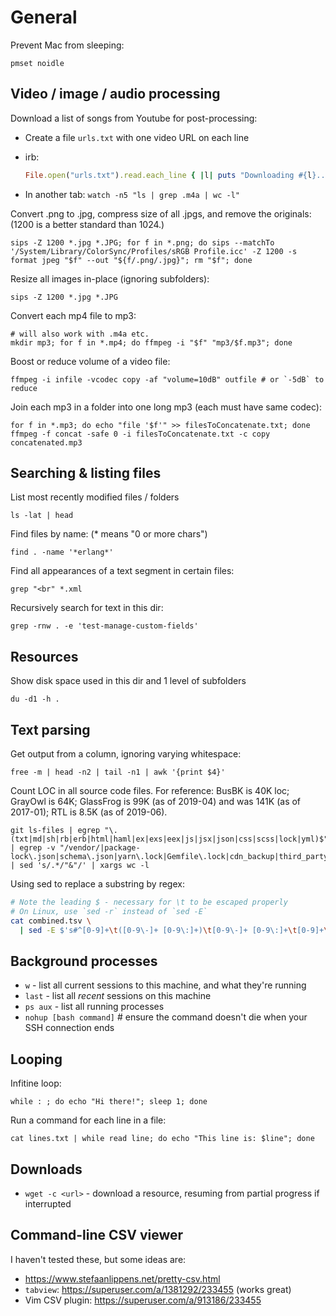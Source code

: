 # General

Prevent Mac from sleeping:

    pmset noidle


## Video / image / audio processing

Download a list of songs from Youtube for post-processing:

  - Create a file `urls.txt` with one video URL on each line

  - irb:
    ```rb
    File.open("urls.txt").read.each_line { |l| puts "Downloading #{l}..."; `youtube-dl -f140 #{l}`; sleep 10 }
    ```

  - In another tab: `watch -n5 "ls | grep .m4a | wc -l"`

Convert .png to .jpg, compress size of all .jpgs, and remove the originals:
(1200 is a better standard than 1024.)

    sips -Z 1200 *.jpg *.JPG; for f in *.png; do sips --matchTo '/System/Library/ColorSync/Profiles/sRGB Profile.icc' -Z 1200 -s format jpeg "$f" --out "${f/.png/.jpg}"; rm "$f"; done

Resize all images in-place (ignoring subfolders):

    sips -Z 1200 *.jpg *.JPG

Convert each mp4 file to mp3:

    # will also work with .m4a etc.
    mkdir mp3; for f in *.mp4; do ffmpeg -i "$f" "mp3/$f.mp3"; done

Boost or reduce volume of a video file:

    ffmpeg -i infile -vcodec copy -af "volume=10dB" outfile # or `-5dB` to reduce

Join each mp3 in a folder into one long mp3 (each must have same codec):

    for f in *.mp3; do echo "file '$f'" >> filesToConcatenate.txt; done
    ffmpeg -f concat -safe 0 -i filesToConcatenate.txt -c copy concatenated.mp3


## Searching & listing files

List most recently modified files / folders

    ls -lat | head

Find files by name: (* means "0 or more chars")

    find . -name '*erlang*'

Find all appearances of a text segment in certain files:

    grep "<br" *.xml

Recursively search for text in this dir:

    grep -rnw . -e 'test-manage-custom-fields'


## Resources

Show disk space used in this dir and 1 level of subfolders

    du -d1 -h .


## Text parsing

Get output from a column, ignoring varying whitespace:

    free -m | head -n2 | tail -n1 | awk '{print $4}'

Count LOC in all source code files. For reference: BusBK is 40K loc; GrayOwl is 64K; GlassFrog is 99K (as of 2019-04) and was 141K (as of 2017-01);  RTL is 8.5K (as of 2019-06).

    git ls-files | egrep "\.(txt|md|sh|rb|erb|html|haml|ex|exs|eex|js|jsx|json|css|scss|lock|yml)$" | egrep -v "/vendor/|package-lock\.json|schema\.json|yarn\.lock|Gemfile\.lock|cdn_backup|third_party" | sed 's/.*/"&"/' | xargs wc -l

Using sed to replace a substring by regex:

```sh
# Note the leading $ - necessary for \t to be escaped properly
# On Linux, use `sed -r` instead of `sed -E`
cat combined.tsv \
  | sed -E $'s#^[0-9]+\t([0-9\-]+ [0-9\:]+)\t[0-9\-]+ [0-9\:]+\t[0-9]+\t[A-z\-]+\t([0-9\.]+)\t[A-z0-9]+\t[A-z]+\t([A-z0-9\/\.]+)\t#\\3\t\\1\t#g'
```


## Background processes

- `w` - list all current sessions to this machine, and what they're running
- `last` - list all *recent* sessions on this machine
- `ps aux` - list all running processes
- `nohup [bash command]` # ensure the command doesn't die when your SSH connection ends


## Looping

Infitine loop:

    while : ; do echo "Hi there!"; sleep 1; done

Run a command for each line in a file:

    cat lines.txt | while read line; do echo "This line is: $line"; done


## Downloads

- `wget -c <url>` - download a resource, resuming from partial progress if interrupted


## Command-line CSV viewer

I haven't tested these, but some ideas are:

- https://www.stefaanlippens.net/pretty-csv.html
- `tabview`: https://superuser.com/a/1381292/233455 (works great)
- Vim CSV plugin: https://superuser.com/a/913186/233455

